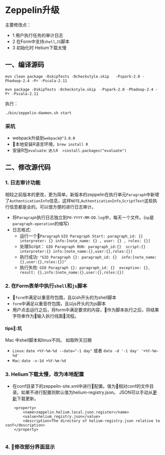 
# Zeppelin升级

主要修改点：

* 1 用户执行任务的审计日志
* 2 在Form中支持`shell`,`JS`脚本
* 3 初始化时 Helium下载太慢

## 一、编译源码

```
mvn clean package -DskipTests -Dcheckstyle.skip   -Pspark-2.0 -Phadoop-2.4 -Pr -Pscala-2.11
```

```
mvn package -DskipTests -Dcheckstyle.skip  -Pspark-2.0 -Phadoop-2.4 -Pr -Pscala-2.11
```

执行：

```
./bin/zeppelin-daemon.sh start
```

### 采坑

* webpack升级到`webpack@^3.0.0`
* 本地安装R语言环境，`brew install R`
* 安装R包`evaluate`: `进入R  >install.packages("evaluate")`

## 二、修改源代码

### 1. 日志审计功能

相较之前版本的更改，更为简单。新版本的zeppelin在执行单元`Paragraph`中新增了`AuthenticationInfo`信息，这样`NOTE`,`AuthenticationInfo`,`ScriptText`这些执行信息都是全的。可以很方便的进行日志审计。

* 将`Paragraph`执行日志独立到`PO-YYYY-MM-DD.log`中，每天一个文件。(`op`是`paragraph-operation`的缩写)
* 日志格式:
  * 运行一个`Paragraph`
   `GIO Paragraph Start: paragraph_id: {}  interpreter: {} info:[note_name: {} , user: {} , roles: {}]`
  * 处理Script：
      `GIO Paragraph RUN: paragraph_id:{}  script:{} interpreter:{} info:[note_name:{},user:{},roles:{}]`
  * 执行成功:
    `"GIO Paragraph {}: paragraph_id: {}  info:[note_name:{},user:{},roles:{}]"`
  * 执行失败:
  	`GIO Paragraph {}: paragraph_id: {}  exception: {}, result: {},info:[note_name:{},user:{},roles:{}]`

### 2. 在Form表单中执行`shell`和`js`脚本

* `form`中满足以重音符包围，且以sh开头的为shell脚本
* `form`中满足以重音符包围，且以js开头的为js脚本
* 用户点击运行之后，将form中满足要求的内容，作为脚本执行之后，将结果字符串作为输入执行线面流程。
  
#### tips:坑

Mac 中shell脚本和linux不同。
如取昨天日期

* `Linux`: `date +%Y-%m-%d --date="-1 day"` 或者 `date -d '-1 day' '+%Y-%m-%d'`  
* `Mac`:   `date -v-1d +%Y-%m-%d`

### 3. Helium下载太慢，改为本地配置

* 在conf目录下的zeppelin-site.xml中进行配置。值为相对conf的文件目录。如果不进行配置则默认值为helium-registry.json。 JSON可以手动从[更新](https://s3.amazonaws.com/helium-package/helium.json)下载更新。

```
    <property>
        <name>zeppelin.helium.local.json.register</name>
        <value>helium_registry.json</value>
        <description>The directory of helium-registry.json relative to conf</description>
    </property>
    
```

### 4. 修改部分界面显示
